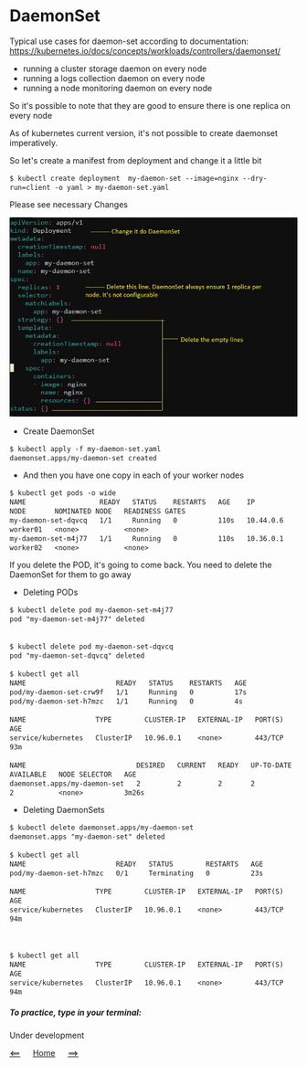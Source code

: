 # DaemonSet

Typical use cases for daemon-set according to documentation: https://kubernetes.io/docs/concepts/workloads/controllers/daemonset/

 - running a cluster storage daemon on every node
 - running a logs collection daemon on every node
 - running a node monitoring daemon on every node


So it's possible to note that they are good to ensure there is one replica on every node

As of kubernetes current version, it's not possible to create daemonset imperatively.

So let's create a manifest from deployment and change it a little bit

```
$ kubectl create deployment  my-daemon-set --image=nginx --dry-run=client -o yaml > my-daemon-set.yaml
```

Please see necessary Changes

![DaemonsSet](images/daemon-set-from-deployment.JPG)

- Create DaemonSet
```
$ kubectl apply -f my-daemon-set.yaml
daemonset.apps/my-daemon-set created
```

- And then you have one copy in each of your worker nodes
```
$ kubectl get pods -o wide
NAME                  READY   STATUS    RESTARTS   AGE    IP          NODE       NOMINATED NODE   READINESS GATES
my-daemon-set-dqvcq   1/1     Running   0          110s   10.44.0.6   worker01   <none>           <none>
my-daemon-set-m4j77   1/1     Running   0          110s   10.36.0.1   worker02   <none>           <none>
```

If you delete the POD, it's going to come back.
You need to delete the DaemonSet for them to go away

- Deleting PODs

```
$ kubectl delete pod my-daemon-set-m4j77
pod "my-daemon-set-m4j77" deleted


$ kubectl delete pod my-daemon-set-dqvcq
pod "my-daemon-set-dqvcq" deleted

$ kubectl get all
NAME                      READY   STATUS    RESTARTS   AGE
pod/my-daemon-set-crw9f   1/1     Running   0          17s
pod/my-daemon-set-h7mzc   1/1     Running   0          4s

NAME                 TYPE        CLUSTER-IP   EXTERNAL-IP   PORT(S)   AGE
service/kubernetes   ClusterIP   10.96.0.1    <none>        443/TCP   93m

NAME                           DESIRED   CURRENT   READY   UP-TO-DATE   AVAILABLE   NODE SELECTOR   AGE
daemonset.apps/my-daemon-set   2         2         2       2            2           <none>          3m26s
```

- Deleting DaemonSets

```
$ kubectl delete daemonset.apps/my-daemon-set
daemonset.apps "my-daemon-set" deleted

$ kubectl get all
NAME                      READY   STATUS        RESTARTS   AGE
pod/my-daemon-set-h7mzc   0/1     Terminating   0          23s

NAME                 TYPE        CLUSTER-IP   EXTERNAL-IP   PORT(S)   AGE
service/kubernetes   ClusterIP   10.96.0.1    <none>        443/TCP   94m



$ kubectl get all
NAME                 TYPE        CLUSTER-IP   EXTERNAL-IP   PORT(S)   AGE
service/kubernetes   ClusterIP   10.96.0.1    <none>        443/TCP   94m
```

##### To practice, type in your terminal:
Under development

[<==](10.Deployments.md) 
&emsp; 
[Home](../../README.md) 
&emsp; 
[==>](20.Static-Pod.md)